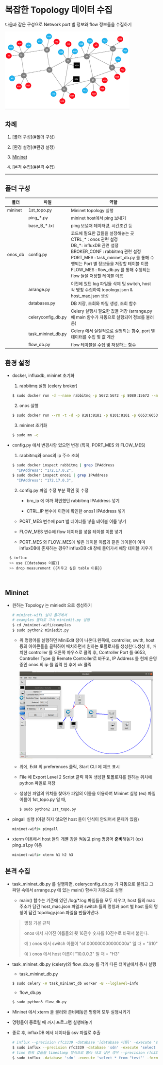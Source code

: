 # 복잡한 Topology 데이터 수집

다음과 같은 구성으로 Network port 별 정보와 flow 정보들을 수집하기

<img src="./images/topo.png" alt="topo" style="zoom:40%;" />

## 차례

1. [폴더 구성](#폴더 구성)

2. [환경 설정](#환경 설정)
3. [Mininet](#Mininet)
4. [본격 수집](#본격 수집)

---

## 폴더 구성

| 폴더    | 파일               | 역할                                                         |
| ------- | ------------------ | ------------------------------------------------------------ |
| mininet | 1st_topo.py        | Mininet topology 실행                                        |
|         | ping_*.py          | mininet host에서 ping 보내기                                 |
|         | base_B_*.txt       | ping 보낼때 데이터량, 시간조건 등                            |
| onos_db | config.py          | 코드에 필요한 값들을 설정해놓는 곳<br>CTRL\_* : onos 관련 설정<br>DB\_*: influxDB 관련 설정<br>BROKER_CONF : rabbitmq 관련 설정<br>PORT_MES : task_mininet_db.py 를 통해 수행되는 Port 별 정보들을 저장할 테이블 이름<br>FLOW_MES : flow_db.py 를 통해 수행되는 flow 들을 저장할 테이블 이름 |
|         | arrange.py         | 이전에 있던 log 파일들 삭제 및 switch, host 각 명칭 수집하여 topology.json & host_mac.json 생성 |
|         | databases.py       | DB 저장, 조회와 파일 생성, 조회 함수                         |
|         | celeryconfig_db.py | Celery 실행시 필요한 값들 저장 (arrange.py 에 main 함수가 자동으로 실행되어 정보를 불러옴) |
|         | task_mininet_db.py | Celery 에서 실질적으로 실행되는 함수, port 별 데이터를 수집 및 값 계산 |
|         | flow_db.py         | flow 테이블을 수집 및 저장하는 함수                          |



## 환경 설정

* docker, influxdb, mininet 초기화

  1. rabbitmq 실행 (celery broker)

  ```sh
  $ sudo docker run -d --name rabbitmq -p 5672:5672 -p 8080:15672 --memory 2048m --rm --hostname my-rabbit -e RABBITMQ_DEFAULT_USER=sdn -e RABBITMQ_DEFAULT_PASS=sdn -e RABBITMQ_VM_MEMORY_HIGH_WATERMAR=40% rabbitmq:management
  ```

  2. onos 실행

  ```sh
  $ sudo docker run --rm -t -d -p 8181:8181 -p 8101:8101 -p 6653:6653 --name onos1 onosproject/onos:2.2.2
  ```

  3. mininet 초기화

  ```sh
  $ sudo mn -c
  ```

* config.py 에서 변경사항 있으면 변경 (특히, PORT_MES 와 FLOW_MES)

  1. rabbitmq와 onos의 ip 주소 조회

  ```sh
  $ sudo docker inspect rabbitmq | grep IPAddress
  	"IPAddress": "172.17.0.2",
  $ sudo docker inspect onos1 | grep IPAddress
  	"IPAddress": "172.17.0.3",
  ```

  2. config.py 파일 수정 부분 확인 및 수정
     * bro_ip           에 아까 확인했던 rabbitmq IPAddress 넣기
     
     * CTRL_IP        변수에 이전에 확인한 onos1 IPAddress 넣기
     
   * PORT_MES   변수에 port 별 데이터를 넣을 테이블 이름 넣기
     
   * FLOW_MES  변수에 flow 데이터를 넣을 테이블 이름 넣기
     
       
  
  * PORT_MES 와 FLOW_MES에 넣은 테이블 이름과 같은 테이블이 이미 influxDB에 존재하는 경우? influxDB cli 창에 들어가서 해당 테이블 지우기
  
```sh
  $ influx
  >> use {{database 이름}}
  >> drop measurement {{지우고 싶은 table 이름}}
```

​    

## Mininet 

* 원하는 Topology 는 miniedit 으로 생성하기

  ```sh
  # mininet-wifi 설치 폴더에서
  # examples 폴더로 가서 miniedit.py 실행
  $ cd /mininet-wifi/examples
  $ sudo python2 miniedit.py
  ```

  * 위 명령어를 실행하면 MiniEdit 창이 나온다.왼쪽에, controller, swith, host 등의 아이콘들을 클릭하여 배치하면서 원하는 토폴로지를 생성한다.생성 후, 배치한 controller 를 오른쪽 마우스로 클릭 후, Controller Port 를 6653, Controller Type 을 Remote Controller로 바꾸고, IP Address 를 현재 운영중인 onos 의 ip 를 입력 한 후에 ok 클릭

     <img src="./images/그림1.png" alt="그림1" style="zoom:50%;" />
     
  * 위에, Edit 의 preferences 클릭, Start CLI 에 체크 표시

  * File 에 Export Level 2 Script 클릭 하여 생성한 토폴로지를 원하는 위치에 python 파일로 저장

  * 생성한 파일의 위치를 찾아가 파일의 이름을 이용하여 Mininet 실행 (ex) 파일이름이 1st_topo.py 일 때,

     ```sh
     $ sudo python2 1st_topo.py
     ```

     

* pingall 실행 (이걸 하지 않으면 host 들이 인식이 안되어서 문제가 있음)

     ```cmd
     mininet-wifi> pingall
     ```



* xterm 이용해서 host 들의 개별 창을 켜놓고 ping 명령어 **준비**해놓기 (ex) ping_s1.py 이용

  ```cmd
  mininet-wifi> xterm h1 h2 h3
  ```
  
  

## 본격 수집

* task_mininet_db.py 를 실행하면, celeryconfig_db.py 가 자동으로 불리고 그 파일 속에서 arrange.py 에 있는 main() 함수가 자동으로 실행 

  * main() 함수는 기존에 있던 /log/*.log 파일들을 모두 지우고, host 들의 mac 주소가 담긴 host_mac.json 파일과 switch 들의 명칭과 port 별 host 들의 명칭이 담긴 topology.json 파일을 만들어낸다.

  > 명칭 기본 규칙
  >
  > onos 에서 지어진 이름들의 뒷 16진수 숫자를 10진수로 바꿔서 붙인다.
  >
  > 예 ) onos 에서 switch 이름이 "of:000000000000000a" 일 때 = "S10"
  >
  > 예 ) onos 에서 host 이름이 "10.0.0.3" 일 때 = "H3"

* task_mininet_db.py (celery)와 flow_db.py 를 각기 다른 터미널에서 동시 실행

  * task_mininet_db.py

  ```sh
  $ sudo celery -A task_mininet_db worker -B --loglevel=info
  ```

  * flow_db.py

  ```sh
  $ sudo python3 flow_db.py
  ```

* Mininet 에서 xterm 을 불러와 준비해놓은 명령어 모두 실행시키기

* 명령들이 종료될 때 까지 프로그램 실행해놓기

* 종료 후, influxDB 에서 데이터들 csv 파일로 추출

  ```sh
  # influx --precision rfc3339 -database '[database 이름]' -execute 'select * from "[measurement 이름]"' -format csv > [원하는 파일 이름].csv
  $ sudo influx --precision rfc3339 -database 'sdn' -execute 'select * from "test"' -format csv > result_ping.csv
  # time 항목 값들을 timestamp 형식으로 뽑아 내고 싶은 경우 --precision rfc3339 를 지우고 실행
  $ sudo influx -database 'sdn' -execute 'select * from "test"' -format csv > result_ping.csv
  ```

  

